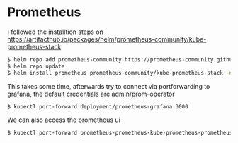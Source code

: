 # Prometheus
I followed the installtion steps on https://artifacthub.io/packages/helm/prometheus-community/kube-prometheus-stack  
```bash
$ helm repo add prometheus-community https://prometheus-community.github.io/helm-charts
$ helm repo update
$ helm install prometheus prometheus-community/kube-prometheus-stack -n prometheus
```
This takes some time, afterwards try to connect via portforwarding to grafana, the default credentials are admin/prom-operator
```bash
$ kubectl port-forward deployment/prometheus-grafana 3000
```
We can also access the prometheus ui
```bash
$ kubectl port-forward prometheus-prometheus-kube-prometheus-prometheus-0 9090
```
